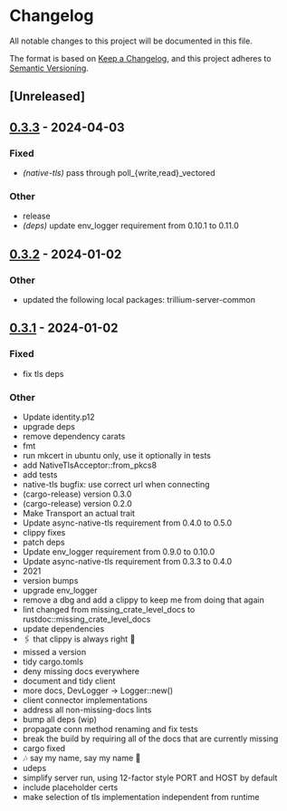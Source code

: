 # Changelog
All notable changes to this project will be documented in this file.

The format is based on [Keep a Changelog](https://keepachangelog.com/en/1.0.0/),
and this project adheres to [Semantic Versioning](https://semver.org/spec/v2.0.0.html).

## [Unreleased]

## [0.3.3](https://github.com/trillium-rs/trillium/compare/trillium-native-tls-v0.3.2...trillium-native-tls-v0.3.3) - 2024-04-03

### Fixed
- *(native-tls)* pass through poll_{write,read}_vectored

### Other
- release
- *(deps)* update env_logger requirement from 0.10.1 to 0.11.0

## [0.3.2](https://github.com/trillium-rs/trillium/compare/trillium-native-tls-v0.3.1...trillium-native-tls-v0.3.2) - 2024-01-02

### Other
- updated the following local packages: trillium-server-common

## [0.3.1](https://github.com/trillium-rs/trillium/compare/trillium-native-tls-v0.3.0...trillium-native-tls-v0.3.1) - 2024-01-02

### Fixed
- fix tls deps

### Other
- Update identity.p12
- upgrade deps
- remove dependency carats
- fmt
- run mkcert in ubuntu only, use it optionally in tests
- add NativeTlsAcceptor::from_pkcs8
- add tests
- native-tls bugfix: use correct url when connecting
- (cargo-release) version 0.3.0
- (cargo-release) version 0.2.0
- Make Transport an actual trait
- Update async-native-tls requirement from 0.4.0 to 0.5.0
- clippy fixes
- patch deps
- Update env_logger requirement from 0.9.0 to 0.10.0
- Update async-native-tls requirement from 0.3.3 to 0.4.0
- 2021
- version bumps
- upgrade env_logger
- remove a dbg and add a clippy to keep me from doing that again
- lint changed from missing_crate_level_docs to rustdoc::missing_crate_level_docs
- update dependencies
- 🖇 that clippy is always right 📎
- missed a version
- tidy cargo.tomls
- deny missing docs everywhere
- document and tidy client
- more docs, DevLogger → Logger::new()
- client connector implementations
- address all non-missing-docs lints
- bump all deps (wip)
- propagate conn method renaming and fix tests
- break the build by requiring all of the docs that are currently missing
- cargo fixed
- 🎶 say my name, say my name 🎵
- udeps
- simplify server run, using 12-factor style PORT and HOST by default
- include placeholder certs
- make selection of tls implementation independent from runtime
